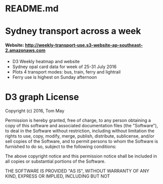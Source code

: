 # README.md

# Sydney transport across a week
#### Website: http://weekly-transport-use.s3-website-ap-southeast-2.amazonaws.com
* D3 Weekly heatmap and website
* Sydney opal card data for week of 25-31 July 2016
* Plots 4 transport modes: bus, train, ferry and lightrail
* Ferry use is highest on Sunday afternoon

# D3 graph License
Copyright (c) 2016, Tom May 

Permission is hereby granted, free of charge, to any person obtaining a copy of this software and associated documentation files (the "Software"), to deal in the Software without restriction, including without limitation the rights to use, copy, modify, merge, publish, distribute, sublicense, and/or sell copies of the Software, and to permit persons to whom the Software is furnished to do so, subject to the following conditions:

The above copyright notice and this permission notice shall be included in all copies or substantial portions of the Software.

THE SOFTWARE IS PROVIDED "AS IS", WITHOUT WARRANTY OF ANY KIND, EXPRESS OR IMPLIED, INCLUDING BUT NOT 
